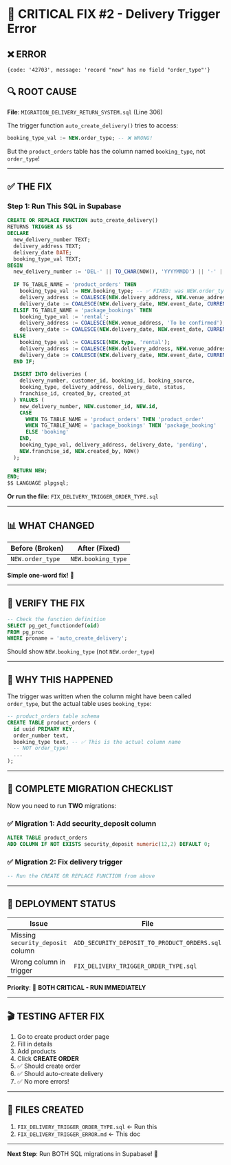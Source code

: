 # 🚨 CRITICAL FIX #2 - Delivery Trigger Error

## ❌ ERROR
```
{code: '42703', message: 'record "new" has no field "order_type"'}
```

## 🔍 ROOT CAUSE
**File**: `MIGRATION_DELIVERY_RETURN_SYSTEM.sql` (Line 306)

The trigger function `auto_create_delivery()` tries to access:
```sql
booking_type_val := NEW.order_type; -- ❌ WRONG!
```

But the `product_orders` table has the column named `booking_type`, not `order_type`!

---

## ✅ THE FIX

### Step 1: Run This SQL in Supabase

```sql
CREATE OR REPLACE FUNCTION auto_create_delivery()
RETURNS TRIGGER AS $$
DECLARE
  new_delivery_number TEXT;
  delivery_address TEXT;
  delivery_date DATE;
  booking_type_val TEXT;
BEGIN
  new_delivery_number := 'DEL-' || TO_CHAR(NOW(), 'YYYYMMDD') || '-' || LPAD(nextval('delivery_seq')::TEXT, 5, '0');
  
  IF TG_TABLE_NAME = 'product_orders' THEN
    booking_type_val := NEW.booking_type; -- ✅ FIXED: was NEW.order_type
    delivery_address := COALESCE(NEW.delivery_address, NEW.venue_address, 'To be confirmed');
    delivery_date := COALESCE(NEW.delivery_date, NEW.event_date, CURRENT_DATE + INTERVAL '1 day');
  ELSIF TG_TABLE_NAME = 'package_bookings' THEN
    booking_type_val := 'rental';
    delivery_address := COALESCE(NEW.venue_address, 'To be confirmed');
    delivery_date := COALESCE(NEW.delivery_date, NEW.event_date, CURRENT_DATE + INTERVAL '1 day');
  ELSE
    booking_type_val := COALESCE(NEW.type, 'rental');
    delivery_address := COALESCE(NEW.delivery_address, NEW.venue_address, 'To be confirmed');
    delivery_date := COALESCE(NEW.delivery_date, NEW.event_date, CURRENT_DATE + INTERVAL '1 day');
  END IF;
  
  INSERT INTO deliveries (
    delivery_number, customer_id, booking_id, booking_source,
    booking_type, delivery_address, delivery_date, status,
    franchise_id, created_by, created_at
  ) VALUES (
    new_delivery_number, NEW.customer_id, NEW.id,
    CASE 
      WHEN TG_TABLE_NAME = 'product_orders' THEN 'product_order'
      WHEN TG_TABLE_NAME = 'package_bookings' THEN 'package_booking'
      ELSE 'booking'
    END,
    booking_type_val, delivery_address, delivery_date, 'pending',
    NEW.franchise_id, NEW.created_by, NOW()
  );
  
  RETURN NEW;
END;
$$ LANGUAGE plpgsql;
```

**Or run the file**: `FIX_DELIVERY_TRIGGER_ORDER_TYPE.sql`

---

## 📊 WHAT CHANGED

| Before (Broken) | After (Fixed) |
|-----------------|---------------|
| `NEW.order_type` | `NEW.booking_type` |

**Simple one-word fix!** 🎯

---

## 🧪 VERIFY THE FIX

```sql
-- Check the function definition
SELECT pg_get_functiondef(oid) 
FROM pg_proc 
WHERE proname = 'auto_create_delivery';
```

Should show `NEW.booking_type` (not `NEW.order_type`)

---

## 🎯 WHY THIS HAPPENED

The trigger was written when the column might have been called `order_type`, but the actual table uses `booking_type`:

```sql
-- product_orders table schema
CREATE TABLE product_orders (
  id uuid PRIMARY KEY,
  order_number text,
  booking_type text, -- ✅ This is the actual column name
  -- NOT order_type!
  ...
);
```

---

## 📝 COMPLETE MIGRATION CHECKLIST

Now you need to run **TWO** migrations:

### ✅ Migration 1: Add security_deposit column
```sql
ALTER TABLE product_orders 
ADD COLUMN IF NOT EXISTS security_deposit numeric(12,2) DEFAULT 0;
```

### ✅ Migration 2: Fix delivery trigger
```sql
-- Run the CREATE OR REPLACE FUNCTION from above
```

---

## 🚀 DEPLOYMENT STATUS

| Issue | File | Status |
|-------|------|--------|
| Missing `security_deposit` column | `ADD_SECURITY_DEPOSIT_TO_PRODUCT_ORDERS.sql` | ⚠️ Pending |
| Wrong column in trigger | `FIX_DELIVERY_TRIGGER_ORDER_TYPE.sql` | ⚠️ Pending |

**Priority**: 🔴 **BOTH CRITICAL - RUN IMMEDIATELY**

---

## 🎬 TESTING AFTER FIX

1. Go to create product order page
2. Fill in details
3. Add products
4. Click **CREATE ORDER**
5. ✅ Should create order
6. ✅ Should auto-create delivery
7. ✅ No more errors!

---

## 📁 FILES CREATED

1. `FIX_DELIVERY_TRIGGER_ORDER_TYPE.sql` ← Run this
2. `FIX_DELIVERY_TRIGGER_ERROR.md` ← This doc

---

**Next Step**: Run BOTH SQL migrations in Supabase! 🚀
